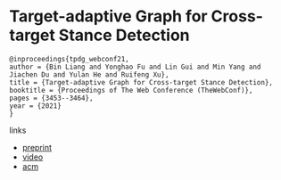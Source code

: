 # Target-adaptive Graph for Cross-target Stance Detection

```
@inproceedings{tpdg_webconf21,
author = {Bin Liang and Yonghao Fu and Lin Gui and Min Yang and Jiachen Du and Yulan He and Ruifeng Xu},
title = {Target-adaptive Graph for Cross-target Stance Detection},
booktitle = {Proceedings of The Web Conference (TheWebConf)},
pages = {3453--3464},
year = {2021}
}
```

links
- [preprint](http://wrap.warwick.ac.uk/149336/1/WRAP-Target-adaptive-graph-cross-target-stance-detection-2021.pdf)
- [video](https://www.youtube.com/watch?v=2jgJu3ufja8)
- [acm](https://dl.acm.org/doi/10.1145/3442381.3449790)